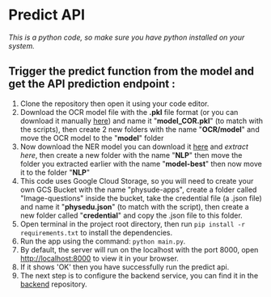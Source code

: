 # Predict API
*This is a python code, so make sure you have python installed on your system.*

## Trigger the predict function from the model and get the API prediction endpoint :

1. Clone the repository then open it using your code editor.
2. Download the OCR model file with the __.pkl__ file format (or you can download it manually [here](https://drive.google.com/file/d/1oj9TXcMqGw8eSdkxZ4SoBWC-RLltfzV8/view?usp=sharing)) and name it "__model_COR.pkl__" (to match with the scripts), then create 2 new folders with the name "__OCR/model__" and move the OCR model to the "__model__" folder
3. Now download the NER model you can download it [here](https://drive.google.com/file/d/1X9fk6UyP6BoBQZsGYMxqTcDrHeRx9Gxp/view?usp=sharing) and *extract here*, then create a new folder with the name "__NLP__" then move the folder you extracted earlier with the name "__model-best__" then now move it to the folder "__NLP__"
4. This code uses Google Cloud Storage, so you will need to create your own GCS Bucket with the name "physude-apps", create a folder called "Image-questions" inside the bucket, take the credential file (a .json file) and name it "__physedu.json__" (to match with the script), then create a new folder called "__credential__" and copy the .json file to this folder.
5. Open terminal in the project root directory, then run `pip install -r requirements.txt` to install the dependencies.
6. Run the app using the command: `python main.py`.
7. By default, the server will run on the localhost with the port 8000, open [http://localhost:8000](http://localhost:8000) to view it in your browser.
8. If it shows 'OK' then you have successfully run the predict api.
9. The next step is to configure the backend service, you can find it in the [backend](/) repository.
